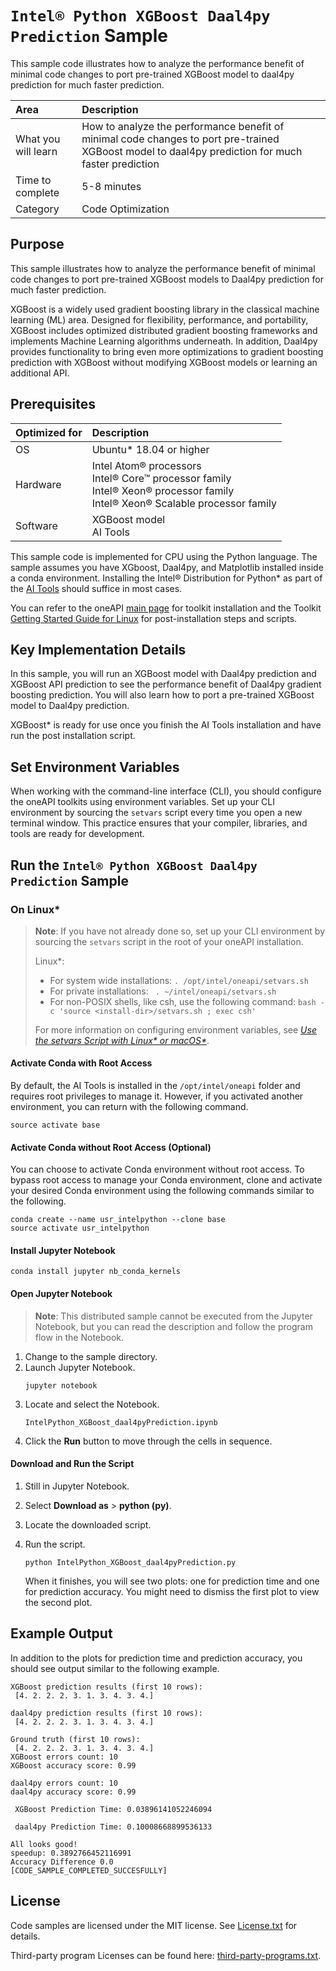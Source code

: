 # `Intel® Python XGBoost Daal4py Prediction` Sample

This sample code illustrates how to analyze the performance benefit of minimal code changes to port pre-trained XGBoost model to daal4py prediction for much faster prediction. 

| Area                   | Description
| :---                   | :---
| What you will learn    | How to analyze the performance benefit of minimal code changes to port pre-trained XGBoost model to daal4py prediction for much faster prediction
| Time to complete       | 5-8 minutes
| Category               | Code Optimization

## Purpose

This sample illustrates how to analyze the performance benefit of minimal code changes to port pre-trained XGBoost models to Daal4py prediction for much faster prediction.

XGBoost is a widely used gradient boosting library in the classical machine learning (ML) area. Designed for flexibility, performance, and portability, XGBoost includes optimized distributed gradient boosting frameworks and implements Machine Learning algorithms underneath. In addition, Daal4py provides functionality to bring even more optimizations to gradient boosting prediction with XGBoost without modifying XGBoost models or learning an additional API.

## Prerequisites

| Optimized for   | Description
|:---             |:---
| OS              | Ubuntu* 18.04 or higher
| Hardware        | Intel Atom® processors <br> Intel® Core™ processor family <br> Intel® Xeon® processor family <br> Intel® Xeon® Scalable processor family
| Software        | XGBoost model <br> AI Tools

This sample code is implemented for CPU using the Python language. The sample assumes you have XGboost, Daal4py, and Matplotlib installed inside a conda environment. Installing the Intel® Distribution for Python* as part of the [AI Tools](https://www.intel.com/content/www/us/en/developer/topic-technology/artificial-intelligence/frameworks-tools.html) should suffice in most cases.

You can refer to the oneAPI [main page](https://software.intel.com/en-us/oneapi) for toolkit installation and the Toolkit [Getting Started Guide for Linux](https://software.intel.com/en-us/get-started-with-intel-oneapi-linux-get-started-with-the-intel-ai-analytics-toolkit) for post-installation steps and scripts.

## Key Implementation Details

In this sample, you will run an XGBoost model with Daal4py prediction and XGBoost API prediction to see the performance benefit of Daal4py gradient boosting prediction. You will also learn how to port a pre-trained XGBoost model to Daal4py prediction.

XGBoost* is ready for use once you finish the AI Tools installation and have run the post installation script.

## Set Environment Variables

When working with the command-line interface (CLI), you should configure the oneAPI toolkits using environment variables. Set up your CLI environment by sourcing the `setvars` script every time you open a new terminal window. This practice ensures that your compiler, libraries, and tools are ready for development.

## Run the `Intel® Python XGBoost Daal4py Prediction` Sample

### On Linux*

> **Note**: If you have not already done so, set up your CLI
> environment by sourcing  the `setvars` script in the root of your oneAPI installation.
>
> Linux*:
> - For system wide installations: `. /opt/intel/oneapi/setvars.sh`
> - For private installations: ` . ~/intel/oneapi/setvars.sh`
> - For non-POSIX shells, like csh, use the following command: `bash -c 'source <install-dir>/setvars.sh ; exec csh'`
>
> For more information on configuring environment variables, see *[Use the setvars Script with Linux* or macOS*](https://www.intel.com/content/www/us/en/develop/documentation/oneapi-programming-guide/top/oneapi-development-environment-setup/use-the-setvars-script-with-linux-or-macos.html)*.

#### Activate Conda with Root Access

By default, the AI Tools is installed in the `/opt/intel/oneapi` folder and requires root privileges to manage it. However, if you activated another environment, you can return with the following command.

```
source activate base
```

#### Activate Conda without Root Access (Optional)

You can choose to activate Conda environment without root access. To bypass root access to manage your Conda environment, clone and activate your desired Conda environment using the following commands similar to the following.

```
conda create --name usr_intelpython --clone base
source activate usr_intelpython
```

#### Install Jupyter Notebook

```
conda install jupyter nb_conda_kernels
```

#### Open Jupyter Notebook

> **Note**: This distributed sample cannot be executed from the Jupyter Notebook, but you can read the description and follow the program flow in the Notebook.

1. Change to the sample directory.
2. Launch Jupyter Notebook.
   ```
   jupyter notebook
   ```
3. Locate and select the Notebook.
   ```
   IntelPython_XGBoost_daal4pyPrediction.ipynb
   ```
4. Click the **Run** button to move through the cells in sequence.

#### Download and Run the Script

1. Still in Jupyter Notebook.

2. Select **Download as** > **python (py)**.

3. Locate the downloaded script.

4. Run the script.
   ```
   python IntelPython_XGBoost_daal4pyPrediction.py
   ```
   When it finishes, you will see two plots: one for prediction time and one for prediction accuracy. You might need to dismiss the first plot to view the second plot.

## Example Output

In addition to the plots for prediction time and prediction accuracy, you should see output similar to the following example.

```
XGBoost prediction results (first 10 rows):
 [4. 2. 2. 2. 3. 1. 3. 4. 3. 4.]

daal4py prediction results (first 10 rows):
 [4. 2. 2. 2. 3. 1. 3. 4. 3. 4.]

Ground truth (first 10 rows):
 [4. 2. 2. 2. 3. 1. 3. 4. 3. 4.]
XGBoost errors count: 10
XGBoost accuracy score: 0.99

daal4py errors count: 10
daal4py accuracy score: 0.99

 XGBoost Prediction Time: 0.03896141052246094

 daal4py Prediction Time: 0.10008668899536133

All looks good!
speedup: 0.3892766452116991
Accuracy Difference 0.0
[CODE_SAMPLE_COMPLETED_SUCCESFULLY]
```

## License

Code samples are licensed under the MIT license. See
[License.txt](https://github.com/oneapi-src/oneAPI-samples/blob/master/License.txt) for details.

Third-party program Licenses can be found here: [third-party-programs.txt](https://github.com/oneapi-src/oneAPI-samples/blob/master/third-party-programs.txt).